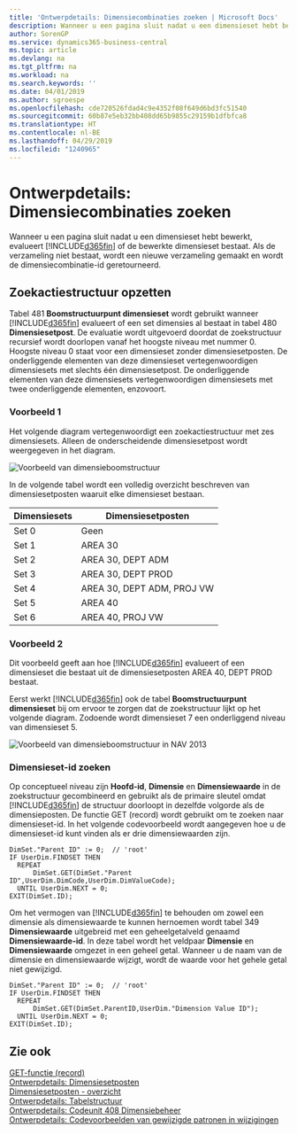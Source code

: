 ```yaml
---
title: 'Ontwerpdetails: Dimensiecombinaties zoeken | Microsoft Docs'
description: Wanneer u een pagina sluit nadat u een dimensieset hebt bewerkt, evalueert Business Central of de bewerkte dimensieset bestaat. Als de verzameling niet bestaat, wordt een nieuwe verzameling gemaakt en wordt de dimensiecombinatie-id geretourneerd.
author: SorenGP
ms.service: dynamics365-business-central
ms.topic: article
ms.devlang: na
ms.tgt_pltfrm: na
ms.workload: na
ms.search.keywords: ''
ms.date: 04/01/2019
ms.author: sgroespe
ms.openlocfilehash: cde720526fdad4c9e4352f08f649d6bd3fc51540
ms.sourcegitcommit: 60b87e5eb32bb408dd65b9855c29159b1dfbfca8
ms.translationtype: HT
ms.contentlocale: nl-BE
ms.lasthandoff: 04/29/2019
ms.locfileid: "1240965"
---
```

# <a name="design-details-searching-for-dimension-combinations"></a>Ontwerpdetails: Dimensiecombinaties zoeken
Wanneer u een pagina sluit nadat u een dimensieset hebt bewerkt, evalueert [!INCLUDE[d365fin](includes/d365fin_md.md)] of de bewerkte dimensieset bestaat. Als de verzameling niet bestaat, wordt een nieuwe verzameling gemaakt en wordt de dimensiecombinatie-id geretourneerd.  

## <a name="building-search-tree"></a>Zoekactiestructuur opzetten  
 Tabel 481 **Boomstructuurpunt dimensieset** wordt gebruikt wanneer [!INCLUDE[d365fin](includes/d365fin_md.md)] evalueert of een set dimensies al bestaat in tabel 480 **Dimensiesetpost**. De evaluatie wordt uitgevoerd doordat de zoekstructuur recursief wordt doorlopen vanaf het hoogste niveau met nummer 0. Hoogste niveau 0 staat voor een dimensieset zonder dimensiesetposten. De onderliggende elementen van deze dimensieset vertegenwoordigen dimensiesets met slechts één dimensiesetpost. De onderliggende elementen van deze dimensiesets vertegenwoordigen dimensiesets met twee onderliggende elementen, enzovoort.  

### <a name="example-1"></a>Voorbeeld 1  
 Het volgende diagram vertegenwoordigt een zoekactiestructuur met zes dimensiesets. Alleen de onderscheidende dimensiesetpost wordt weergegeven in het diagram.  

 ![Voorbeeld van dimensieboomstructuur](media/nav2013_dimension_tree.png "Voorbeeld van dimensieboomstructuur")  

 In de volgende tabel wordt een volledig overzicht beschreven van dimensiesetposten waaruit elke dimensieset bestaan.  

|Dimensiesets|Dimensiesetposten|  
|--------------------|---------------------------|  
|Set 0|Geen|  
|Set 1|AREA 30|  
|Set 2|AREA 30, DEPT ADM|  
|Set 3|AREA 30, DEPT PROD|  
|Set 4|AREA 30, DEPT ADM, PROJ VW|  
|Set 5|AREA 40|  
|Set 6|AREA 40, PROJ VW|  

### <a name="example-2"></a>Voorbeeld 2  
 Dit voorbeeld geeft aan hoe [!INCLUDE[d365fin](includes/d365fin_md.md)] evalueert of een dimensieset die bestaat uit de dimensiesetposten AREA 40, DEPT PROD bestaat.  

 Eerst werkt [!INCLUDE[d365fin](includes/d365fin_md.md)] ook de tabel **Boomstructuurpunt dimensieset** bij om ervoor te zorgen dat de zoekstructuur lijkt op het volgende diagram. Zodoende wordt dimensieset 7 een onderliggend niveau van dimensieset 5.  

 ![Voorbeeld van dimensieboomstructuur in NAV 2013](media/nav2013_dimension_tree_example2.png "Voorbeeld van dimensieboomstructuur in NAV 2013")  

### <a name="finding-dimension-set-id"></a>Dimensieset-id zoeken  
 Op conceptueel niveau zijn **Hoofd-id**, **Dimensie** en **Dimensiewaarde** in de zoekstructuur gecombineerd en gebruikt als de primaire sleutel omdat [!INCLUDE[d365fin](includes/d365fin_md.md)] de structuur doorloopt in dezelfde volgorde als de dimensieposten. De functie GET (record) wordt gebruikt om te zoeken naar dimensieset-id. In het volgende codevoorbeeld wordt aangegeven hoe u de dimensieset-id kunt vinden als er drie dimensiewaarden zijn.  

```  
DimSet."Parent ID" := 0;  // 'root'  
IF UserDim.FINDSET THEN  
  REPEAT  
      DimSet.GET(DimSet."Parent ID",UserDim.DimCode,UserDim.DimValueCode);  
  UNTIL UserDim.NEXT = 0;  
EXIT(DimSet.ID);  

```  

Om het vermogen van [!INCLUDE[d365fin](includes/d365fin_md.md)] te behouden om zowel een dimensie als dimensiewaarde te kunnen hernoemen wordt tabel 349 **Dimensiewaarde** uitgebreid met een geheelgetalveld genaamd **Dimensiewaarde-id**. In deze tabel wordt het veldpaar **Dimensie** en **Dimensiewaarde** omgezet in een geheel getal. Wanneer u de naam van de dimensie en dimensiewaarde wijzigt, wordt de waarde voor het gehele getal niet gewijzigd.  

```  
DimSet."Parent ID" := 0;  // 'root'  
IF UserDim.FINDSET THEN  
  REPEAT  
      DimSet.GET(DimSet.ParentID,UserDim."Dimension Value ID");  
  UNTIL UserDim.NEXT = 0;  
EXIT(DimSet.ID);  

```  

## <a name="see-also"></a>Zie ook  
 [GET-functie (record)](/dynamics-nav/GET-Function--Record-)    
 [Ontwerpdetails: Dimensiesetposten](design-details-dimension-set-entries.md)   
 [Dimensiesetposten - overzicht](design-details-dimension-set-entries-overview.md)   
 [Ontwerpdetails: Tabelstructuur](design-details-table-structure.md)   
 [Ontwerpdetails: Codeunit 408 Dimensiebeheer](design-details-codeunit-408-dimension-management.md)   
 [Ontwerpdetails: Codevoorbeelden van gewijzigde patronen in wijzigingen](design-details-code-examples-of-changed-patterns-in-modifications.md)
